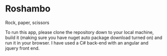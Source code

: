 # Roshambo
Rock, paper, scissors

To run this app, please clone the repository down to your local machine, build it (making sure you have nuget auto package download turned on) and run it in your browser. I have used a C# back-end with an angular and jquery front end.
